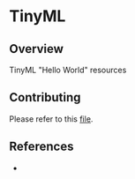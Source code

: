 # TinyML


## Overview

TinyML "Hello World" resources


## Contributing

Please refer to this [file](../../CONTRIBUTING.md).

## References

- 
